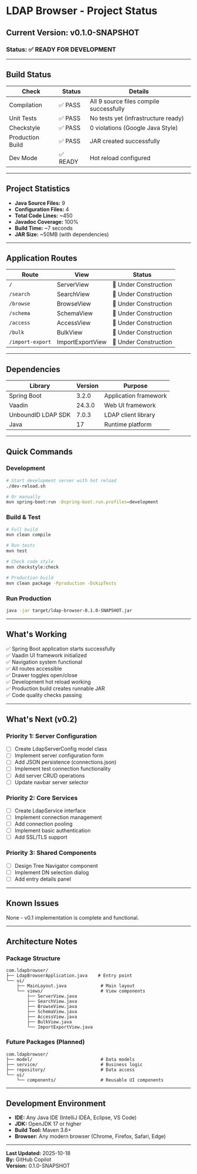 # LDAP Browser - Project Status

## Current Version: v0.1.0-SNAPSHOT

### Status: ✅ READY FOR DEVELOPMENT

---

## Build Status

| Check | Status | Details |
|-------|--------|---------|
| Compilation | ✅ PASS | All 9 source files compile successfully |
| Unit Tests | ✅ PASS | No tests yet (infrastructure ready) |
| Checkstyle | ✅ PASS | 0 violations (Google Java Style) |
| Production Build | ✅ PASS | JAR created successfully |
| Dev Mode | ✅ READY | Hot reload configured |

---

## Project Statistics

- **Java Source Files:** 9
- **Configuration Files:** 4
- **Total Code Lines:** ~450
- **Javadoc Coverage:** 100%
- **Build Time:** ~7 seconds
- **JAR Size:** ~50MB (with dependencies)

---

## Application Routes

| Route | View | Status |
|-------|------|--------|
| `/` | ServerView | 🚧 Under Construction |
| `/search` | SearchView | 🚧 Under Construction |
| `/browse` | BrowseView | 🚧 Under Construction |
| `/schema` | SchemaView | 🚧 Under Construction |
| `/access` | AccessView | 🚧 Under Construction |
| `/bulk` | BulkView | 🚧 Under Construction |
| `/import-export` | ImportExportView | 🚧 Under Construction |

---

## Dependencies

| Library | Version | Purpose |
|---------|---------|---------|
| Spring Boot | 3.2.0 | Application framework |
| Vaadin | 24.3.0 | Web UI framework |
| UnboundID LDAP SDK | 7.0.3 | LDAP client library |
| Java | 17 | Runtime platform |

---

## Quick Commands

### Development
```bash
# Start development server with hot reload
./dev-reload.sh

# Or manually
mvn spring-boot:run -Dspring-boot.run.profiles=development
```

### Build & Test
```bash
# Full build
mvn clean compile

# Run tests
mvn test

# Check code style
mvn checkstyle:check

# Production build
mvn clean package -Pproduction -DskipTests
```

### Run Production
```bash
java -jar target/ldap-browser-0.1.0-SNAPSHOT.jar
```

---

## What's Working

✅ Spring Boot application starts successfully  
✅ Vaadin UI framework initialized  
✅ Navigation system functional  
✅ All routes accessible  
✅ Drawer toggles open/close  
✅ Development hot reload working  
✅ Production build creates runnable JAR  
✅ Code quality checks passing  

---

## What's Next (v0.2)

### Priority 1: Server Configuration
- [ ] Create LdapServerConfig model class
- [ ] Implement server configuration form
- [ ] Add JSON persistence (connections.json)
- [ ] Implement test connection functionality
- [ ] Add server CRUD operations
- [ ] Update navbar server selector

### Priority 2: Core Services
- [ ] Create LdapService interface
- [ ] Implement connection management
- [ ] Add connection pooling
- [ ] Implement basic authentication
- [ ] Add SSL/TLS support

### Priority 3: Shared Components
- [ ] Design Tree Navigator component
- [ ] Implement DN selection dialog
- [ ] Add entry details panel

---

## Known Issues

None - v0.1 implementation is complete and functional.

---

## Architecture Notes

### Package Structure
```
com.ldapbrowser/
├── LdapBrowserApplication.java    # Entry point
└── ui/
    ├── MainLayout.java             # Main layout
    └── views/                      # View components
        ├── ServerView.java
        ├── SearchView.java
        ├── BrowseView.java
        ├── SchemaView.java
        ├── AccessView.java
        ├── BulkView.java
        └── ImportExportView.java
```

### Future Packages (Planned)
```
com.ldapbrowser/
├── model/                          # Data models
├── service/                        # Business logic
├── repository/                     # Data access
└── ui/
    └── components/                 # Reusable UI components
```

---

## Development Environment

- **IDE:** Any Java IDE (IntelliJ IDEA, Eclipse, VS Code)
- **JDK:** OpenJDK 17 or higher
- **Build Tool:** Maven 3.6+
- **Browser:** Any modern browser (Chrome, Firefox, Safari, Edge)

---

**Last Updated:** 2025-10-18  
**By:** GitHub Copilot  
**Version:** 0.1.0-SNAPSHOT
